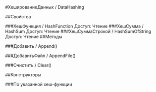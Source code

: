
#ХешированиеДанных / DataHashing

##Свойства
    
###ХешФункция / HashFunction
Доступ: Чтение
###ХешСумма / HashSum
Доступ: Чтение
###ХешСуммаСтрокой / HashSumOfString
Доступ: Чтение
##Методы
    
###Добавить / Append()
    
###ДобавитьФайл / AppendFile()
    
###Очистить / Clear()
    
##Конструкторы

  
###По указанной хеш-функции
